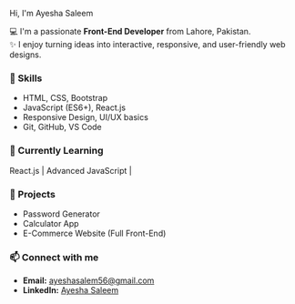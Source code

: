  Hi, I'm Ayesha Saleem

💻 I'm a passionate **Front-End Developer** from Lahore, Pakistan.  
✨ I enjoy turning ideas into interactive, responsive, and user-friendly web designs.

### 🚀 Skills
- HTML, CSS, Bootstrap  
- JavaScript (ES6+), React.js  
- Responsive Design, UI/UX basics  
- Git, GitHub, VS Code

### 🌱 Currently Learning
React.js | Advanced JavaScript |

### 💼 Projects
- Password Generator
- Calculator App
- E-Commerce Website (Full Front-End)

### 📫 Connect with me
- **Email:** ayeshasalem56@gmail.com  
- **LinkedIn:** [Ayesha Saleem](https://www.linkedin.com/in/your-link)  
